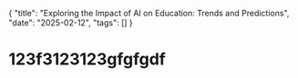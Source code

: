 {
  "title": "Exploring the Impact of AI on Education: Trends and Predictions",
  "date": "2025-02-12",
  "tags": []
}

#  123f3123123gfgfgdf

